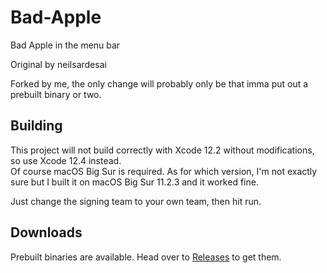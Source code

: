 # Bad-Apple
Bad Apple in the menu bar

Original by neilsardesai

Forked by me, the only change will probably only be that imma put out a prebuilt binary or two.

## Building
This project will not build correctly with Xcode 12.2 without modifications, so use Xcode 12.4 instead.\
Of course macOS Big Sur is required. As for which version, I'm not exactly sure but I built it on macOS Big Sur 11.2.3 and it worked fine.

Just change the signing team to your own team, then hit run.


## Downloads
Prebuilt binaries are available. Head over to [Releases](https://github.com/ThatsNiceGuy/Bad-Apple/releases) to get them.
